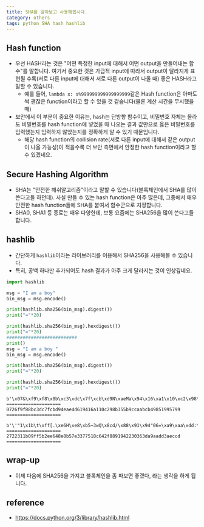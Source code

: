 ```yaml
---
title: SHA를 알아보고 사용해봅시다. 
category: others
tags: python SHA hash hashlib
---
```


## Hash function 

- 우선 HASH라는 것은 "어떤 특정한 input에 대해서 어떤 output을 만들어내는 함수"를 말합니다. 여기서 중요한 것은 가급적 input에 따라서 output이 달라지게 표현될 수록(서로 다른 input에 대해서 서로 다른 output이 나올 때) 좋은 HASH라고 말할 수 있습니다. 
    - 예를 들어, `lambda x: s%999999999999999999`같은 Hash function은 아마도 썩 괜찮은 function이라고 할 수 있을 것 같습니다(물론 계산 시간을 무시했을때)
- 보안에서 이 부분이 중요한 이유는, hash는 단방향 함수이고, 비밀번호 자체는 몰라도 비밀번호를 hash function에 넣었을 때 나오는 결과 값만으로 옳은 비밀번호를 입력했는지 입력하지 않았는지를 정확하게 알 수 있기 때문입니다. 
    - 해당 hash function의 collision rate(서로 다른 input에 대해서 같은 output이 나올 가능성)이 적을수록 더 보안 측면에서 안정한 hash function이라고 할 수 있겠네요. 

## Secure Hashing Algorithm 

- SHA는 "안전한 해쉬알고리즘"이라고 말할 수 있습니다(블록체인에서 SHA를 많이 쓴다고들 하던데). 사실 만들 수 있는 hash function은 아주 많은데, 그중에서 매우 안전한 hash function들에 SHA를 붙여서 함수군으로 지정합니다. 
- SHA0, SHA1 등 종료는 매우 다양한데, 보통 요즘에는 SHA256을 많이 쓴다고들 합니다. 

## hashlib

- 간단하게 `hashlib`이라는 라이브러리를 이용해서 SHA256을 사용해볼 수 있습니다. 
- 특히, 공백 하나만 추가되어도 hash 결과가 아주 크게 달라지는 것이 인상깊네요. 

```python
import hashlib

msg = "I am a boy"
bin_msg = msg.encode()

print(hashlib.sha256(bin_msg).digest())
print("="*20)

print(hashlib.sha256(bin_msg).hexdigest())
print("="*20)
##########################
print()
msg = "I am a boy "
bin_msg = msg.encode()

print(hashlib.sha256(bin_msg).digest())
print("="*20)

print(hashlib.sha256(bin_msg).hexdigest())
print("="*20)
```

```
b'\x07&\xf9\xf8\x8b\xc3\xdc\x7f\xcb\xd9N\xaeMa\x94\x16\xa1\x10\xc2\x98\xb3U\xb9\xcc\xaa\xbc\xb4\x98Q\x99W\x99'
====================
0726f9f88bc3dc7fcbd94eae4d619416a110c298b355b9ccaabcb49851995799
====================

b'\'"1\x1b\t\xff[.\xe6H\xe8\xb5~3wQ\x8cd/\x88\x91\x94"06=\xa9\xaa\xdd:\xec\xcd'
====================
2722311b09ff5b2ee648e8b57e3377518c642f8891942230363da9aadd3aeccd
====================
```

## wrap-up

- 이제 다음에 SHA256을 가지고 블록체인을 좀 파보면 좋겠다, 라는 생각을 하게 됩니다. 


## reference

- <https://docs.python.org/3/library/hashlib.html>